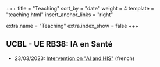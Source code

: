 +++
title = "Teaching"
sort_by = "date"
weight = 4
template = "teaching.html"
insert_anchor_links = "right"

extra.name = "Teaching"
extra.index_show = false
+++

## UCBL - UE RB38: IA en Santé

* 23/03/2023: [Intervention on "AI and HIS"](/files/RB38-IA-SIH.pdf) (french)

